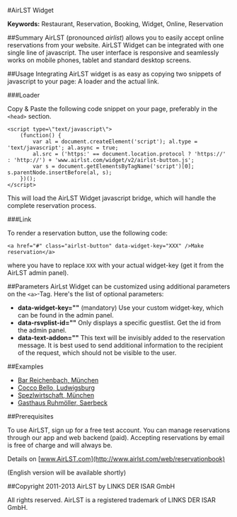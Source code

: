 #AirLST Widget

__Keywords:__ Restaurant, Reservation, Booking, Widget, Online, Reservation

##Summary
AirLST (pronounced *airlist*) allows you to easily accept online reservations from your website. AirLST Widget can be integrated with one single line of javascript. The user interface is responsive and seamlessly works on mobile phones, tablet and standard desktop screens.

##Usage
Integrating AirLST widget is as easy as copying two snippets of javascript to your page: A loader and the actual link.

###Loader

Copy & Paste the following code snippet on your page, preferably in the ``<head>`` section.

	<script type=\"text/javascript\">
		(function() {
			var al = document.createElement('script'); al.type = 'text/javascript'; al.async = true;
			al.src = ('https:' == document.location.protocol ? 'https://' : 'http://') + 'www.airlst.com/widget/v2/airlst-button.js';
			var s = document.getElementsByTagName('script')[0]; s.parentNode.insertBefore(al, s);
		})();
	</script>

This will load the AirLST Widget javascript bridge, which will handle the complete reservation process.

###Link

To render a reservation button, use the following code:

	<a href="#" class="airlst-button" data-widget-key="XXX" />Make reservation</a>
	
where you have to replace ```XXX``` with your actual widget-key (get it from the AirLST admin panel).

##Parameters
AirLst Widget can be customized using additional parameters on the ``<a>``-Tag. Here's the list of optional parameters:

* __data-widget-key=""__ (mandatory) Use your custom widget-key, which can be found in the admin panel.
* __data-rsvplist-id=""__ Only displays a specific guestlist. Get the id from the admin panel.
* __data-text-addon=""__ This text will be invisibly added to the reservation message. It is best used to send additional information to the recipient of the request, which should not be visible to the user.


##Examples

* [Bar Reichenbach, München](http://www.bar-reichenbach.de)
* [Cocco Bello, Ludwigsburg](http://www.cocco-bello.de)
* [Spezlwirtschaft, München](http://www.spezlwirtschaft.me)
* [Gasthaus Ruhmöller, Saerbeck](http://www.ruhmoeller.com)

##Prerequisites

To use AirLST, sign up for a free test account. You can manage reservations through our app and web backend (paid). Accepting reservations by email is free of charge and will always be.

Details on [www.AirLST.com](http://www.airlst.com/web/reservationbook)

(English version will be available shortly)

##Copyright
2011-2013 AirLST by LINKS DER ISAR GmbH

All rights reserved. AirLST is a registered trademark of LINKS DER ISAR GmbH.